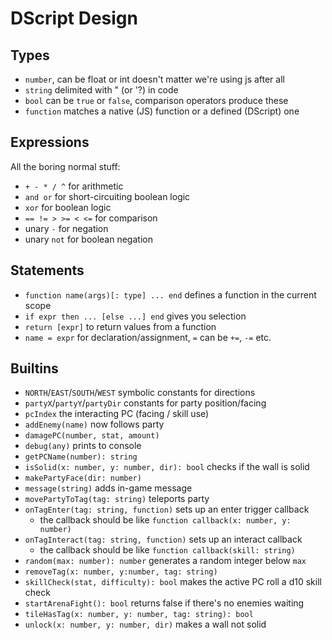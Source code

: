 # DScript Design

## Types

- `number`, can be float or int doesn't matter we're using js after all
- `string` delimited with " (or '?) in code
- `bool` can be `true` or `false`, comparison operators produce these
- `function` matches a native (JS) function or a defined (DScript) one

## Expressions

All the boring normal stuff:

- `+ - * / ^` for arithmetic
- `and or` for short-circuiting boolean logic
- `xor` for boolean logic
- `== != > >= < <=` for comparison
- unary `-` for negation
- unary `not` for boolean negation

## Statements

- `function name(args)[: type] ... end` defines a function in the current scope
- `if expr then ... [else ...] end` gives you selection
- `return [expr]` to return values from a function
- `name = expr` for declaration/assignment, `=` can be `+=`, `-=` etc.

## Builtins

- `NORTH`/`EAST`/`SOUTH`/`WEST` symbolic constants for directions
- `partyX`/`partyY`/`partyDir` constants for party position/facing
- `pcIndex` the interacting PC (facing / skill use)
- `addEnemy(name)` now follows party
- `damagePC(number, stat, amount)`
- `debug(any)` prints to console
- `getPCName(number): string`
- `isSolid(x: number, y: number, dir): bool` checks if the wall is solid
- `makePartyFace(dir: number)`
- `message(string)` adds in-game message
- `movePartyToTag(tag: string)` teleports party
- `onTagEnter(tag: string, function)` sets up an enter trigger callback
  - the callback should be like `function callback(x: number, y: number)`
- `onTagInteract(tag: string, function)` sets up an interact callback
  - the callback should be like `function callback(skill: string)`
- `random(max: number): number` generates a random integer below `max`
- `removeTag(x: number, y:number, tag: string)`
- `skillCheck(stat, difficulty): bool` makes the active PC roll a d10 skill check
- `startArenaFight(): bool` returns false if there's no enemies waiting
- `tileHasTag(x: number, y: number, tag: string): bool`
- `unlock(x: number, y: number, dir)` makes a wall not solid
